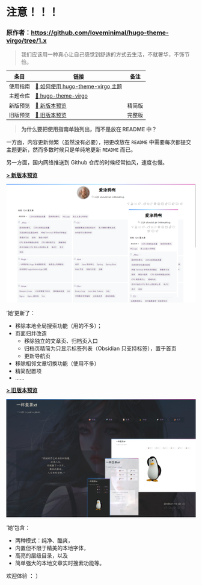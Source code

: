 # 注意！！！
### 原作者：https://github.com/loveminimal/hugo-theme-virgo/tree/1.x
> 我们应该用一种真心让自己感觉到舒适的方式去生活，不就奢华，不饰节俭。


| 条目     | 链接                                                         | 备注   |
| -------- | ------------------------------------------------------------ | ------ |
| 使用指南 | [📘 如何使用 hugo-theme-virgo 主题](https://aituyaa.com/%E5%A6%82%E4%BD%95%E4%BD%BF%E7%94%A8-hugo-theme-virgo-%E4%B8%BB%E9%A2%98/) |        |
| 主题仓库 | [🎨 hugo-theme-virgo](https://themes.gohugo.io/themes/hugo-theme-virgo/) |        |
| 新版预览 | [👀 新版本预览](https://aituyaa.com)                          | 精简版 |
| 旧版预览 | [👀 旧版本预览](https://loveminimal.github.io)                | 完整版 |


> **为什么要把使用指南单独列出，而不是放在 README 中？**

一方面，内容更新频繁（虽然没有必要），把更改放在 `README` 中需要每次都提交主题更新，然而多数时候只是单纯地更新 `README` 而已。

另一方面，国内网络推送到 Github 仓库的时候经常抽风，速度也慢。

[**> 新版本预览**](https://aituyaa.com)

![新版](images/ob.png)

’她‘更新了：

- 移除本地全局搜索功能（用的不多）；
- 页面归并改造
  - 移除独立的文章页、归档页入口
  - 归档页精简为只显示标签列表（Obsidian 只支持标签），置于首页
  - 更新导航页
- 移除相邻文章切换功能（使用不多）
- 精简配置项
- ……


[**> 旧版本预览**](https://loveminimal.github.io)

![旧版](images/preview.png)


‘她’包含：

- 两种模式：纯净、酷爽，
- 内置但不限于精美的本地字体，
- 高亮的层级目录，以及
- 简单强大的本地文章实时搜索功能等。


欢迎体验 ： ） 
